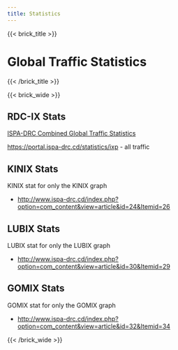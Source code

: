 ```yaml
---
title: Statistics
---
```


{{< brick_title >}}
# Global Traffic Statistics

{{< /brick_title >}}

{{< brick_wide >}}

## RDC-IX Stats

[ISPA-DRC Combined Global Traffic Statistics](https://portal.ispa-drc.cd/statistics/ixp)

<https://portal.ispa-drc.cd/statistics/ixp> - all traffic

## KINIX Stats
KINIX stat for only the KINIX graph

- <http://www.ispa-drc.cd/index.php?option=com_content&view=article&id=24&Itemid=26>


## LUBIX Stats
LUBIX stat for only the LUBIX graph

- <http://www.ispa-drc.cd/index.php?option=com_content&view=article&id=30&Itemid=29>

## GOMIX Stats
GOMIX stat for only the GOMIX graph

- <http://www.ispa-drc.cd/index.php?option=com_content&view=article&id=32&Itemid=34>

{{< /brick_wide >}}